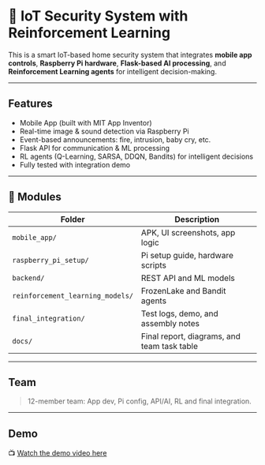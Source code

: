 # 🔐 IoT Security System with Reinforcement Learning

This is a smart IoT-based home security system that integrates **mobile app controls**, **Raspberry Pi hardware**, **Flask-based AI processing**, and **Reinforcement Learning agents** for intelligent decision-making.

---

## Features
- Mobile App (built with MIT App Inventor)
- Real-time image & sound detection via Raspberry Pi
- Event-based announcements: fire, intrusion, baby cry, etc.
- Flask API for communication & ML processing
- RL agents (Q-Learning, SARSA, DDQN, Bandits) for intelligent decisions
- Fully tested with integration demo

---

## 📁 Modules
| Folder | Description |
|--------|-------------|
| `mobile_app/` | APK, UI screenshots, app logic |
| `raspberry_pi_setup/` | Pi setup guide, hardware scripts |
| `backend/` | REST API and ML models |
| `reinforcement_learning_models/` | FrozenLake and Bandit agents |
| `final_integration/` | Test logs, demo, and assembly notes |
| `docs/` | Final report, diagrams, and team task table |

---

## Team
> 12-member team: App dev, Pi config, API/AI, RL and final integration.

---

## Demo
📺 [Watch the demo video here]([https://link-to-video.com](https://github.com/dev-kanika/iot-security-system-rapirl/blob/main/Demo%20Video.mp4))
